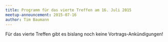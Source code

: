 ```yaml
---
title: Programm für das vierte Treffen am 16. Juli 2015
meetup-announcement: 2015-07-16
author: Tim Baumann
---
```


Für das vierte Treffen gibt es bislang noch keine Vortrags-Ankündigungen!
